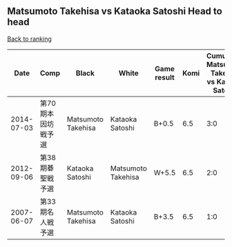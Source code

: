 ## Matsumoto Takehisa vs Kataoka Satoshi Head to head

[Back to ranking](../../index.md)




| **Date** | **Comp** | **Black** | **White** | **Game result** | **Komi** | **Cumulative Matsumoto Takehisa vs Kataoka Satoshi** | **Matsumoto Takehisa streak** | **Kataoka Satoshi streak** | 
| --- | --- | --- | --- | --- | --- | --- | --- | --- |
| 2014-07-03 | 第70期本因坊戦予選 | Matsumoto Takehisa | Kataoka Satoshi | B+0.5 | 6.5 | 3:0 | 3 | 0 | 
| 2012-09-06 | 第38期碁聖戦予選 | Kataoka Satoshi | Matsumoto Takehisa | W+5.5 | 6.5 | 2:0 | 2 | 0 | 
| 2007-06-07 | 第33期名人戦予選 | Matsumoto Takehisa | Kataoka Satoshi | B+3.5 | 6.5 | 1:0 | 1 | 0 |




